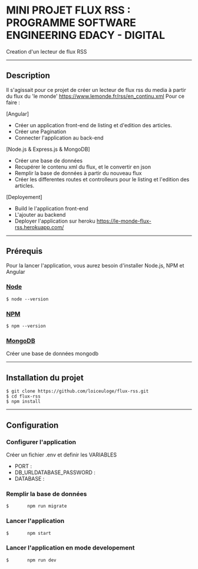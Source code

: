 # MINI PROJET FLUX RSS : PROGRAMME SOFTWARE ENGINEERING EDACY - DIGITAL

Creation d'un lecteur de flux RSS

---

## Description

Il s'agissait pour ce projet de créer un lecteur de flux rss du media à partir du flux du 'le monde' https://www.lemonde.fr/rss/en_continu.xml
Pour ce faire :

[Angular]

- Créer un application front-end de listing et d'edition des articles.
- Créer une Pagination
- Connecter l'application au back-end

[Node.js & Express.js & MongoDB]

- Créer une base de données
- Recupérer le contenu xml du flux, et le convertir en json
- Remplir la base de données à partir du nouveau flux
- Créer les differentes routes et controlleurs pour le listing et l'edition des articles.

[Deployement]

- Build le l'application front-end
- L'ajouter au backend
- Deployer l'application sur heroku https://le-monde-flux-rss.herokuapp.com/

---

## Prérequis

Pour la lancer l'application, vous aurez besoin d'installer Node.js, NPM et Angular

### [Node](http://nodejs.org/)

    $ node --version

### [NPM](https://www.npmjs.com/)

    $ npm --version

### [MongoDB](https://www.mongodb.com/)

Créer une base de données mongodb

---

## Installation du projet

    $ git clone https://github.com/loiceuloge/flux-rss.git
    $ cd flux-rss
    $ npm install

---

## Configuration

### Configurer l'application

Créer un fichier .env et definir les VARIABLES

- PORT :
- DB_URLDATABASE_PASSWORD :
- DATABASE :

### Remplir la base de données

    $ 		npm run migrate

### Lancer l'application

    $ 		npm start

### Lancer l'application en mode developement

    $ 		npm run dev
